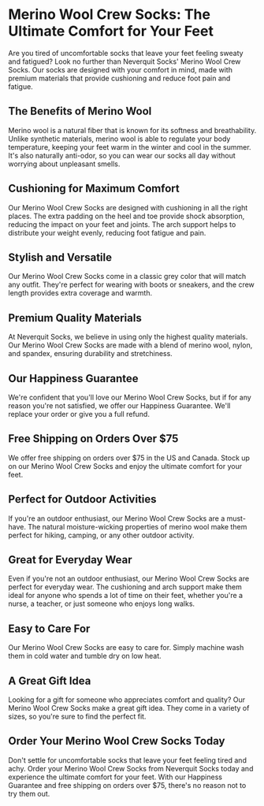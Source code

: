 # Merino Wool Crew Socks: The Ultimate Comfort for Your Feet

Are you tired of uncomfortable socks that leave your feet feeling sweaty and fatigued? Look no further than Neverquit Socks' Merino Wool Crew Socks. Our socks are designed with your comfort in mind, made with premium materials that provide cushioning and reduce foot pain and fatigue. 

## The Benefits of Merino Wool

Merino wool is a natural fiber that is known for its softness and breathability. Unlike synthetic materials, merino wool is able to regulate your body temperature, keeping your feet warm in the winter and cool in the summer. It's also naturally anti-odor, so you can wear our socks all day without worrying about unpleasant smells. 

## Cushioning for Maximum Comfort

Our Merino Wool Crew Socks are designed with cushioning in all the right places. The extra padding on the heel and toe provide shock absorption, reducing the impact on your feet and joints. The arch support helps to distribute your weight evenly, reducing foot fatigue and pain. 

## Stylish and Versatile

Our Merino Wool Crew Socks come in a classic grey color that will match any outfit. They're perfect for wearing with boots or sneakers, and the crew length provides extra coverage and warmth. 

## Premium Quality Materials

At Neverquit Socks, we believe in using only the highest quality materials. Our Merino Wool Crew Socks are made with a blend of merino wool, nylon, and spandex, ensuring durability and stretchiness. 

## Our Happiness Guarantee

We're confident that you'll love our Merino Wool Crew Socks, but if for any reason you're not satisfied, we offer our Happiness Guarantee. We'll replace your order or give you a full refund. 

## Free Shipping on Orders Over $75

We offer free shipping on orders over $75 in the US and Canada. Stock up on our Merino Wool Crew Socks and enjoy the ultimate comfort for your feet. 

## Perfect for Outdoor Activities

If you're an outdoor enthusiast, our Merino Wool Crew Socks are a must-have. The natural moisture-wicking properties of merino wool make them perfect for hiking, camping, or any other outdoor activity. 

## Great for Everyday Wear

Even if you're not an outdoor enthusiast, our Merino Wool Crew Socks are perfect for everyday wear. The cushioning and arch support make them ideal for anyone who spends a lot of time on their feet, whether you're a nurse, a teacher, or just someone who enjoys long walks. 

## Easy to Care For

Our Merino Wool Crew Socks are easy to care for. Simply machine wash them in cold water and tumble dry on low heat. 

## A Great Gift Idea

Looking for a gift for someone who appreciates comfort and quality? Our Merino Wool Crew Socks make a great gift idea. They come in a variety of sizes, so you're sure to find the perfect fit. 

## Order Your Merino Wool Crew Socks Today

Don't settle for uncomfortable socks that leave your feet feeling tired and achy. Order your Merino Wool Crew Socks from Neverquit Socks today and experience the ultimate comfort for your feet. With our Happiness Guarantee and free shipping on orders over $75, there's no reason not to try them out.
